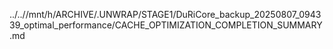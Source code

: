 ../..//mnt/h/ARCHIVE/.UNWRAP/STAGE1/DuRiCore_backup_20250807_094339_optimal_performance/CACHE_OPTIMIZATION_COMPLETION_SUMMARY.md